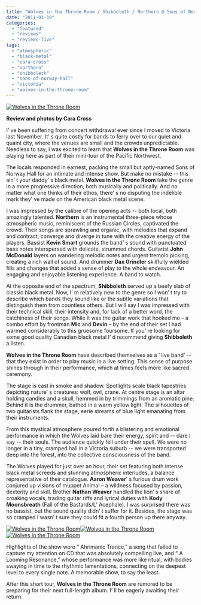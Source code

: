 ```yaml
---
title: "Wolves in the Throne Room / Shibboleth / Northern @ Sons of Norway Hall, Victoria BC, Jan. 7, 2011"
date: "2011-01-19"
categories: 
  - "featured"
  - "reviews"
  - "reviews-live"
tags: 
  - "atmospheric"
  - "black-metal"
  - "cara-cross"
  - "northern"
  - "shibboleth"
  - "sons-of-norway-hall"
  - "victoria"
  - "wolves-in-the-throne-room"
---
```


[![](http://www.hellbound.ca/wp-content/uploads/2011/01/wittr-3-of-1-595x394.jpg "Wolves in the Throne Room")](http://www.hellbound.ca/wp-content/uploads/2011/01/wittr-3-of-1.jpg)

**Review and photos by Cara Cross**

I’ ve been suffering from concert withdrawal ever since I moved to Victoria last November. It’ s quite costly for bands to ferry over to our quiet and quaint city, where the venues are small and the crowds unpredictable. Needless to say, I was excited to learn that **Wolves in the Throne Room** was playing here as part of their mini-tour of the Pacific Northwest.

The locals responded in earnest, packing the small but aptly-named Sons of Norway Hall for an intimate and intense show. But make no mistake -- this ain’ t your daddy’ s black metal. **Wolves in the Throne Room** take the genre in a more progressive direction, both musically and politically. And no matter what one thinks of their ethos, there’ s no disputing the indelible mark they’ ve made on the American black metal scene.

I was impressed by the calibre of the opening acts -- both local, both amazingly talented. **Northern** is an instrumental three-piece whose atmospheric music, reminiscent of the Russian Circles, captivated the crowd. Their songs are sprawling and organic, with melodies that expand and contract, converge and diverge in tune with the creative energy of the players. Bassist **Kevin Smart** grounds the band’ s sound with punctuated bass notes interspersed with delicate, strummed chords. Guitarist **John McDonald** layers on wandering melodic notes and urgent tremolo picking, creating a rich wall of sound. And drummer **Dax Grindler** skillfully wielded fills and changes that added a sense of play to the whole endeavour. An engaging and enjoyable listening experience. A band to watch.

At the opposite end of the spectrum, **Shibboleth** served up a beefy slab of classic black metal. Now, I’ m relatively new to the genre so I won’ t try to describe which bands they sound like or the subtle variations that distinguish them from countless others. But I will say I was impressed with their technical skill, their intensity and, for lack of a better word, the catchiness of their songs. While it was the guitar work that hooked me – a combo effort by frontman **Mic** and **Devin** – by the end of their set I had warmed considerably to this gruesome foursome. If you’ re looking for some good quality Canadian black metal I’ d recommend giving **Shibboleth** a listen.

**Wolves in the Throne Room** have described themselves as a ‘ live band’ -- that they exist in order to play music in a live setting. This sense of purpose shines through in their performance, which at times feels more like sacred ceremony.

The stage is cast in smoke and shadow. Spotlights scale black tapestries depicting nature’ s creatures: wolf, owl, crane. At centre stage is an altar holding candles and a skull, hemmed in by trimmings from an aromatic pine. Behind it is the drummer, bathed in a warm yellow light. The silhouettes of two guitarists flank the stage, eerie streams of blue light emanating from their instruments.

From this mystical atmosphere poured forth a blistering and emotional performance in which the Wolves laid bare their energy, spirit and -- dare I say -- their souls. The audience quickly fell under their spell. We were no longer in a tiny, cramped hall in a Victoria suburb -- we were transported deep into the forest, into the collective consciousness of the band.

The Wolves played for just over an hour, their set featuring both intense black metal screeds and stunning atmospheric interludes, a balance representative of their catalogue. **Aaron Weaver**’ s furious drum work conjured up visions of muppet Animal – a wildness focused by passion, dexterity and skill. Brother **Nathan Weaver** handled the lion’ s share of croaking vocals, trading guitar riffs and lyrical duties with **Kody** **Moonsbreath** (Fall of the Bastards/L’ Acephale). I was surprised there was no bassist, but the sound quality didn’ t suffer for it. Besides, the stage was so cramped I wasn’ t sure they could fit a fourth person up there anyway.

[![](http://www.hellbound.ca/wp-content/uploads/2011/01/wittr-1-of-1-150x150.jpg "Wolves in the Throne Room")](http://www.hellbound.ca/wp-content/uploads/2011/01/wittr-1-of-1.jpg)[![](http://www.hellbound.ca/wp-content/uploads/2011/01/wittr-2-of-1-150x150.jpg "Wolves in the Throne Room")](http://www.hellbound.ca/wp-content/uploads/2011/01/wittr-2-of-1.jpg)[![](http://www.hellbound.ca/wp-content/uploads/2011/01/wittr-3-of-1-150x150.jpg "Wolves in the Throne Room")](http://www.hellbound.ca/wp-content/uploads/2011/01/wittr-3-of-1.jpg)

Highlights of the show were “ Ahrimanic Trance,” a song that failed to capture my attention on CD that was absolutely compelling live, and “ A Looming Resonance,” whose performance was more like ritual, with bodies swaying in time to the rhythmic lamentations, connecting on the deepest level to every single note. A memorable show, to say the least.

After this short tour, **Wolves in the Throne Room** are rumored to be preparing for their next full-length album. I’ ll be eagerly awaiting their return.
